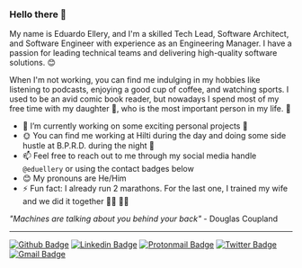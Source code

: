 ### Hello there 👋

My name is Eduardo Ellery, and I'm a skilled Tech Lead, Software Architect, and Software Engineer with experience as an Engineering Manager. I have a passion for leading technical teams and delivering high-quality software solutions. 😊

When I'm not working, you can find me indulging in my hobbies like listening to podcasts, enjoying a good cup of coffee, and watching sports. I used to be an avid comic book reader, but nowadays I spend most of my free time with my daughter 👧, who is the most important person in my life. 🥰

- 🔭 I’m currently working on some exciting personal projects 🤫 
- 🌞 You can find me working at Hilti during the day and doing some side hustle at B.P.R.D. during the night 🌝
- 📫 Feel free to reach out to me through my social media handle `@eduellery` or using the contact badges below
- 😊 My pronouns are He/Him
- ⚡ Fun fact: I already run 2 marathons. For the last one, I trained my wife and we did it together 🏃‍♂️ 🏃‍♀️

_"Machines are talking about you behind your back"_ - Douglas Coupland

<!--
![eduellery top languages](https://github-readme-stats.vercel.app/api/top-langs/?username=eduellery)
![eduellery's github stats](https://github-readme-stats.vercel.app/api?username=eduellery)
-->

<!--
**eduellery/eduellery** is a ✨ _special_ ✨ repository because its `README.md` (this file) appears on your GitHub profile.

Here are some ideas to get you started:

- 🔭 I’m currently working on ...
- 🌱 I’m currently learning ...
- 👯 I’m looking to collaborate on ...
- 🤔 I’m looking for help with ...
- 💬 Ask me about ...
- 📫 How to reach me: ...
- 😄 Pronouns: ...
- ⚡ Fun fact: ...
-->
---
[![Github Badge](https://img.shields.io/badge/-eduellery-grey?style=flat&logo=github&logoColor=white&link=https://github.com/eduellery/)](https://www.github.com/eduellery/)
[![Linkedin Badge](https://img.shields.io/badge/-eduellery-0072b1?style=flat&logo=Linkedin&logoColor=white&link=https://www.linkedin.com/in/eduellery/)](https://www.linkedin.com/in/eduellery/)
[![Protonmail Badge](https://img.shields.io/badge/eduellery@pm.me-8B89CC?style=flat&logo=protonmail&logoColor=white&link=mailto:eduellery@pm.me)](mailto:eduellery@pm.me) 
[![Twitter Badge](https://img.shields.io/badge/-eduellery-00acee?style=flat&logo=twitter&logoColor=white&link=https://twitter.com/eduellery/)](https://www.twitter.com/eduellery/)
[![Gmail Badge](https://img.shields.io/badge/-eduellery@gmail.com-c14438?style=flat&logo=Gmail&logoColor=white&link=mailto:eduellery@gmail.com)](mailto:eduellery@gmail.com)

